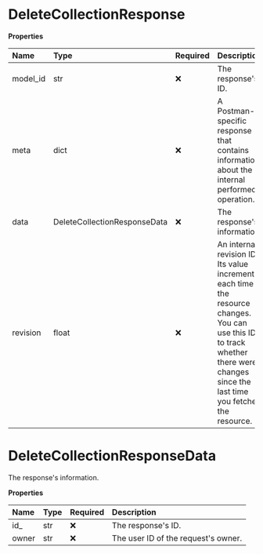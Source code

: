 # DeleteCollectionResponse

**Properties**

| Name     | Type                         | Required | Description                                                                                                                                                                         |
| :------- | :--------------------------- | :------- | :---------------------------------------------------------------------------------------------------------------------------------------------------------------------------------- |
| model_id | str                          | ❌       | The response's ID.                                                                                                                                                                  |
| meta     | dict                         | ❌       | A Postman-specific response that contains information about the internal performed operation.                                                                                       |
| data     | DeleteCollectionResponseData | ❌       | The response's information.                                                                                                                                                         |
| revision | float                        | ❌       | An internal revision ID. Its value increments each time the resource changes. You can use this ID to track whether there were changes since the last time you fetched the resource. |

# DeleteCollectionResponseData

The response's information.

**Properties**

| Name  | Type | Required | Description                         |
| :---- | :--- | :------- | :---------------------------------- |
| id\_  | str  | ❌       | The response's ID.                  |
| owner | str  | ❌       | The user ID of the request's owner. |

<!-- This file was generated by liblab | https://liblab.com/ -->
